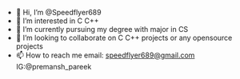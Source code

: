 - 👋 Hi, I’m @Speedflyer689
- 👀 I’m interested in C C++
- 🌱 I’m currently pursuing my degree with major in CS
- 💞️ I’m looking to collaborate on C C++ projects or any opensource projects
- 📫 How to reach me
email: speedflyer689@gmail.com
IG:@premansh_pareek

<!---
Speedflyer689/Speedflyer689 is a ✨ special ✨ repository because its `README.md` (this file) appears on your GitHub profile.
You can click the Preview link to take a look at your changes.
--->
